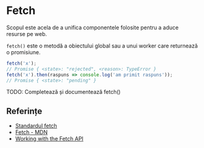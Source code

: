 # Fetch

Scopul este acela de a unifica componentele folosite pentru a aduce resurse pe web.

`fetch()` este o metodă a obiectului global sau a unui worker care returnează o promisiune.

```javascript
fetch('x');
// Promise { <state>: "rejected", <reason>: TypeError }
fetch('x').then(raspuns => console.log('am primit raspuns'));
// Promise { <state>: "pending" }
```

TODO: Completează și documentează fetch()

## Referințe

- [Standardul fetch](https://fetch.spec.whatwg.org/)
- [Fetch - MDN](https://developer.mozilla.org/en-US/docs/Web/API/Fetch_API)
- [ Working with the Fetch API ](https://developers.google.com/web/ilt/pwa/working-with-the-fetch-api)
